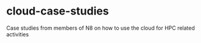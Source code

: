 # cloud-case-studies
Case studies from members of N8 on how to use the cloud for HPC related activities
